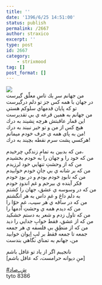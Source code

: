 ```yaml
---
title: ''
date: '1396/6/25 14:51:00'
status: publish
permalink: /2667
author: straxico
excerpt: ''
type: post
id: 2667
category:
    - strixmood
tag: []
post_format: []
---
```

[![](../../uploads/2017/06/87485-300x215.png)](http://localhost/wp-content/uploads/2017/06/87485.png)  
من جهانم سرِ يك تاسِ معلّق گيرست  
در جهان با همه كس جز تو دلم درگيرست  
تو كه پايان قدمهاي سلوكم هستي  
من جهانم به همين قرعه ي بي تقديرست  
اين قمار عاقبتش هرچه نِشيند به درك  
هيچ كس از من و تو خير نبيند به درك  
من به پاي همه ي حرف خودم ميمانم!  
هركسي پشت سرم نقطه بچيند به درك!

من كه بدبين به تمامِ زندگي چرخيدم،  
من كه خود را و جهان را به خودم بخشيدم  
من كه از وحشتِ تنهايي خود لرزيدم  
من كه بر شانه ي بي جانِ خودم خوابيدم  
من كه نابودِ خودم بودم و در بودِ خودم  
فكر آينده ي بيرحم و غم اندودِ خودم  
من كه در وسوسه ي عشق، جهان را كشتم  
به دلم داغ و غمِ داس به هر انگشتم  
من كه در ساقه ي هر سيب، غمِ حوّا را  
من كه ديدم همه ي وحشتِ آدمها را  
من كه تاول زدم و شعر به دستم خشكيد  
من كه از عشق، فقط خوابِ جدايي را ديد  
من كه از منطِقِ بي فلسفه ي هر جمعه  
جمعه تا جمعه فقط بر لبِ اِيوان خوابيد  
من، جهانم به تمناي نگاهي بندست

نانجيبم اگر از ياد تو غافل باشم  
\[منِ ديوانه حرامست، كه عاقل باشم\]

[\#ش\_صاد](https://www.instagram.com/explore/tags/%D8%B4_%D8%B5%D8%A7%D8%AF/)  
tyto 8386